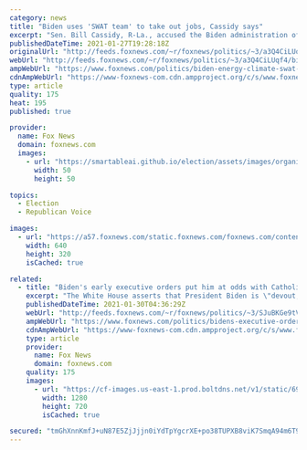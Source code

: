 ```yaml
---
category: news
title: "Biden uses 'SWAT team' to take out jobs, Cassidy says"
excerpt: "Sen. Bill Cassidy, R-La., accused the Biden administration of being unsympathetic toward the thousands of Americans whose jobs were lost due to new policies put into effect in the first days of the new presidency."
publishedDateTime: 2021-01-27T19:28:18Z
originalUrl: "http://feeds.foxnews.com/~r/foxnews/politics/~3/a3Q4CiLUqf4/biden-energy-climate-swat-team-take-out-jobs-cassidy"
webUrl: "http://feeds.foxnews.com/~r/foxnews/politics/~3/a3Q4CiLUqf4/biden-energy-climate-swat-team-take-out-jobs-cassidy"
ampWebUrl: "https://www.foxnews.com/politics/biden-energy-climate-swat-team-take-out-jobs-cassidy.amp"
cdnAmpWebUrl: "https://www-foxnews-com.cdn.ampproject.org/c/s/www.foxnews.com/politics/biden-energy-climate-swat-team-take-out-jobs-cassidy.amp"
type: article
quality: 175
heat: 195
published: true

provider:
  name: Fox News
  domain: foxnews.com
  images:
    - url: "https://smartableai.github.io/election/assets/images/organizations/foxnews.com-50x50.jpg"
      width: 50
      height: 50

topics:
  - Election
  - Republican Voice

images:
  - url: "https://a57.foxnews.com/static.foxnews.com/foxnews.com/content/uploads/2021/01/640/320/Jennifer-Granholm-Energy-Secretary-Nominee-AP.jpg?ve=1&tl=1"
    width: 640
    height: 320
    isCached: true

related:
  - title: "Biden's early executive orders put him at odds with Catholic Church"
    excerpt: "The White House asserts that President Biden is \"devout,\" but many in Church leadership and among the rank-and-file have denounced his policies."
    publishedDateTime: 2021-01-30T04:36:29Z
    webUrl: "http://feeds.foxnews.com/~r/foxnews/politics/~3/SJuBKGe9tVQ/bidens-executive-orders-catholic-church"
    ampWebUrl: "https://www.foxnews.com/politics/bidens-executive-orders-catholic-church.amp"
    cdnAmpWebUrl: "https://www-foxnews-com.cdn.ampproject.org/c/s/www.foxnews.com/politics/bidens-executive-orders-catholic-church.amp"
    type: article
    provider:
      name: Fox News
      domain: foxnews.com
    quality: 175
    images:
      - url: "https://cf-images.us-east-1.prod.boltdns.net/v1/static/694940094001/3a49a324-5f30-4b69-97c2-9d9175f94a48/3d8f7535-62b6-4e2b-b2bf-51ba9ec2f29b/1280x720/match/image.jpg"
        width: 1280
        height: 720
        isCached: true

secured: "tmGhXnnKmfJ+uN87E5ZjJjjn0iYdTpYgcrXE+po38TUPXB8viK7SmqA94m6T9FrlJnINQRBKbdK+o1EEKmSofYnfqhjylswF3VrCtXrgBN9Ikf/asCxxinj+7Q6NCmpvrNcnvRuQQcId6HnageCMK4Nm4J93Ri7N5gpat/FpDa2vBpOWp6Cm9leA3OVkwMRgIomca1pMDodpVdbJvpBIoOL4FkGdHlc4DYxTF3oA+5T8Ufj7gG2vqY1qtsGLBRUwK9h0/DBncDVfPDwgCCSrxU3u2ypMcVWj3ljMnBvSc16vn9yH50CvyOSisUf5HDr/wCIbnN+/Ukejukf2LKK3rJ/itgRJHB4qmh4rC/0y5lk=;oHGVwZJc7t0QxuE1OJIidw=="
---
```


